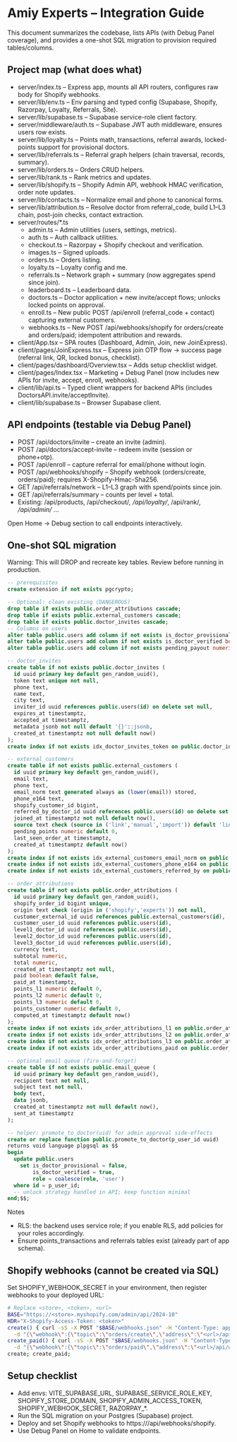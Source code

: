 # Amiy Experts – Integration Guide

This document summarizes the codebase, lists APIs (with Debug Panel coverage), and provides a one-shot SQL migration to provision required tables/columns.

## Project map (what does what)

- server/index.ts – Express app, mounts all API routers, configures raw body for Shopify webhooks.
- server/lib/env.ts – Env parsing and typed config (Supabase, Shopify, Razorpay, Loyalty, Referrals, Site).
- server/lib/supabase.ts – Supabase service-role client factory.
- server/middleware/auth.ts – Supabase JWT auth middleware, ensures users row exists.
- server/lib/loyalty.ts – Points math, transactions, referral awards, locked-points support for provisional doctors.
- server/lib/referrals.ts – Referral graph helpers (chain traversal, records, summary).
- server/lib/orders.ts – Orders CRUD helpers.
- server/lib/rank.ts – Rank metrics and updates.
- server/lib/shopify.ts – Shopify Admin API, webhook HMAC verification, order note updates.
- server/lib/contacts.ts – Normalize email and phone to canonical forms.
- server/lib/attribution.ts – Resolve doctor from referral_code, build L1–L3 chain, post-join checks, contact extraction.
- server/routes/*.ts
  - admin.ts – Admin utilities (users, settings, metrics).
  - auth.ts – Auth callback utilities.
  - checkout.ts – Razorpay + Shopify checkout and verification.
  - images.ts – Signed uploads.
  - orders.ts – Orders listing.
  - loyalty.ts – Loyalty config and me.
  - referrals.ts – Network graph + summary (now aggregates spend since join).
  - leaderboard.ts – Leaderboard data.
  - doctors.ts – Doctor application + new invite/accept flows; unlocks locked points on approval.
  - enroll.ts – New public POST /api/enroll (referral_code + contact) capturing external customers.
  - webhooks.ts – New POST /api/webhooks/shopify for orders/create and orders/paid; idempotent attribution and rewards.
- client/App.tsx – SPA routes (Dashboard, Admin, Join, new JoinExpress).
- client/pages/JoinExpress.tsx – Express join OTP flow → success page (referral link, QR, locked bonus, checklist).
- client/pages/dashboard/Overview.tsx – Adds setup checklist widget.
- client/pages/Index.tsx – Marketing + Debug Panel (now includes new APIs for invite, accept, enroll, webhooks).
- client/lib/api.ts – Typed client wrappers for backend APIs (includes DoctorsAPI.invite/acceptInvite).
- client/lib/supabase.ts – Browser Supabase client.

## API endpoints (testable via Debug Panel)

- POST /api/doctors/invite – create an invite (admin).
- POST /api/doctors/accept-invite – redeem invite (session or phone+otp).
- POST /api/enroll – capture referral for email/phone without login.
- POST /api/webhooks/shopify – Shopify webhook (orders/create, orders/paid); requires X-Shopify-Hmac-Sha256.
- GET /api/referrals/network – L1–L3 graph with spend/points since join.
- GET /api/referrals/summary – counts per level + total.
- Existing: /api/products, /api/checkout/*, /api/loyalty/*, /api/rank/*, /api/admin/* …

Open Home → Debug section to call endpoints interactively.

## One-shot SQL migration

Warning: This will DROP and recreate key tables. Review before running in production.

```sql
-- prerequisites
create extension if not exists pgcrypto;

-- Optional: clean existing (DANGEROUS)
drop table if exists public.order_attributions cascade;
drop table if exists public.external_customers cascade;
drop table if exists public.doctor_invites cascade;
-- Columns on users
alter table public.users add column if not exists is_doctor_provisional boolean default true;
alter table public.users add column if not exists is_doctor_verified boolean default false;
alter table public.users add column if not exists pending_payout numeric default 0;

-- doctor_invites
create table if not exists public.doctor_invites (
  id uuid primary key default gen_random_uuid(),
  token text unique not null,
  phone text,
  name text,
  city text,
  inviter_id uuid references public.users(id) on delete set null,
  expires_at timestamptz,
  accepted_at timestamptz,
  metadata jsonb not null default '{}'::jsonb,
  created_at timestamptz not null default now()
);
create index if not exists idx_doctor_invites_token on public.doctor_invites(token);

-- external_customers
create table if not exists public.external_customers (
  id uuid primary key default gen_random_uuid(),
  email text,
  phone text,
  email_norm text generated always as (lower(email)) stored,
  phone_e164 text,
  shopify_customer_id bigint,
  referred_by_doctor_id uuid references public.users(id) on delete set null,
  joined_at timestamptz not null default now(),
  source text check (source in ('link','manual','import')) default 'link',
  pending_points numeric default 0,
  last_seen_order_at timestamptz,
  created_at timestamptz default now()
);
create index if not exists idx_external_customers_email_norm on public.external_customers(email_norm);
create index if not exists idx_external_customers_phone_e164 on public.external_customers(phone_e164);
create index if not exists idx_external_customers_referred_by on public.external_customers(referred_by_doctor_id);

-- order_attributions
create table if not exists public.order_attributions (
  id uuid primary key default gen_random_uuid(),
  shopify_order_id bigint unique,
  origin text check (origin in ('shopify','experts')) not null,
  customer_external_id uuid references public.external_customers(id),
  customer_user_id uuid references public.users(id),
  level1_doctor_id uuid references public.users(id),
  level2_doctor_id uuid references public.users(id),
  level3_doctor_id uuid references public.users(id),
  currency text,
  subtotal numeric,
  total numeric,
  created_at timestamptz not null,
  paid boolean default false,
  paid_at timestamptz,
  points_l1 numeric default 0,
  points_l2 numeric default 0,
  points_l3 numeric default 0,
  points_customer numeric default 0,
  computed_at timestamptz default now()
);
create index if not exists idx_order_attributions_l1 on public.order_attributions(level1_doctor_id);
create index if not exists idx_order_attributions_l2 on public.order_attributions(level2_doctor_id);
create index if not exists idx_order_attributions_l3 on public.order_attributions(level3_doctor_id);
create index if not exists idx_order_attributions_paid on public.order_attributions(paid);

-- optional email queue (fire-and-forget)
create table if not exists public.email_queue (
  id uuid primary key default gen_random_uuid(),
  recipient text not null,
  subject text not null,
  body text,
  data jsonb,
  created_at timestamptz not null default now(),
  sent_at timestamptz
);

-- helper: promote_to_doctor(uid) for admin approval side-effects
create or replace function public.promote_to_doctor(p_user_id uuid)
returns void language plpgsql as $$
begin
  update public.users
    set is_doctor_provisional = false,
        is_doctor_verified = true,
        role = coalesce(role, 'user')
  where id = p_user_id;
  -- unlock strategy handled in API; keep function minimal
end;$$;
```

Notes
- RLS: the backend uses service role; if you enable RLS, add policies for your roles accordingly.
- Ensure points_transactions and referrals tables exist (already part of app schema).

## Shopify webhooks (cannot be created via SQL)

Set SHOPIFY_WEBHOOK_SECRET in your environment, then register webhooks to your deployed URL:

```bash
# Replace <store>, <token>, <url>
BASE="https://<store>.myshopify.com/admin/api/2024-10"
HDR="X-Shopify-Access-Token: <token>"
create() { curl -sS -X POST "$BASE/webhooks.json" -H "Content-Type: application/json" -H "$HDR" \
  -d "{\"webhook\":{\"topic\":\"orders/create\",\"address\":\"<url>/api/webhooks/shopify\",\"format\":\"json\"}}"; }
create_paid() { curl -sS -X POST "$BASE/webhooks.json" -H "Content-Type: application/json" -H "$HDR" \
  -d "{\"webhook\":{\"topic\":\"orders/paid\",\"address\":\"<url>/api/webhooks/shopify\",\"format\":\"json\"}}"; }
create; create_paid;
```

## Setup checklist

- Add envs: VITE_SUPABASE_URL, SUPABASE_SERVICE_ROLE_KEY, SHOPIFY_STORE_DOMAIN, SHOPIFY_ADMIN_ACCESS_TOKEN, SHOPIFY_WEBHOOK_SECRET, RAZORPAY_*.
- Run the SQL migration on your Postgres (Supabase) project.
- Deploy and set Shopify webhooks to https://<your-domain>/api/webhooks/shopify.
- Use Debug Panel on Home to validate endpoints.
